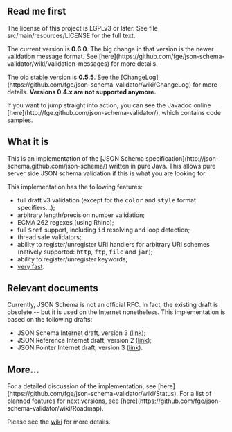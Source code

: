<h2>Read me first</h2>

<p>The license of this project is LGPLv3 or later. See file
src/main/resources/LICENSE for the full text.</p>

<p>The current version is <b>0.6.0</b>. The big change in that version is the
newer validation message format. See
[here](https://github.com/fge/json-schema-validator/wiki/Validation-messages)
for more details.</p>

<p>The old stable version is <b>0.5.5</b>. See the
[ChangeLog](https://github.com/fge/json-schema-validator/wiki/ChangeLog) for
more details. <b>Versions 0.4.x are not supported anymore.</b></p>

<p>If you want to jump straight into action, you can see the Javadoc online
[here](http://fge.github.com/json-schema-validator/), which contains code
samples.</p>

<h2>What it is</h2>

<p>This is an implementation of the [JSON Schema
specification](http://json-schema.github.com/json-schema/) written in pure Java.
This allows pure server side JSON schema validation if this is what you are
looking for.<p>

<p>This implementation has the following features:</p>

* full draft v3 validation (except for the <tt>color</tt> and <tt>style</tt>
  format specifiers...);
* arbitrary length/precision number validation;
* ECMA 262 regexes (using Rhino);
* full <tt>$ref</tt> support, including <tt>id</tt> resolving and loop
  detection;
* thread safe validators;
* ability to register/unregister URI handlers for arbitrary URI schemes
  (natively supported: <tt>http</tt>, <tt>ftp</tt>, <tt>file</tt> and
  <tt>jar</tt>);
* ability to register/unregister keywords;
* [very fast](https://github.com/fge/json-schema-validator/wiki/Performance).

<h2>Relevant documents</h2>

<p>Currently, JSON Schema is not an official RFC. In fact, the existing draft is
obsolete -- but it is used on the Internet nonetheless. This implementation is
based on the following drafts:</p>

* JSON Schema Internet draft, version 3
  ([link](http://tools.ietf.org/html/draft-zyp-json-schema-03));
* JSON Reference Internet draft, version 2
  ([link](http://tools.ietf.org/html/draft-pbryan-zyp-json-ref-02));
* JSON Pointer Internet draft, version 3
  ([link](http://tools.ietf.org/html/draft-ietf-appsawg-json-pointer-03)).

<h2>More...</h2>

<p>For a detailed discussion of the implementation, see
[here](https://github.com/fge/json-schema-validator/wiki/Status). For a list of
planned features for next versions, see
[here](https://github.com/fge/json-schema-validator/wiki/Roadmap).

Please see the [wiki](https://github.com/fge/json-schema-validator/wiki/) for
more details.


